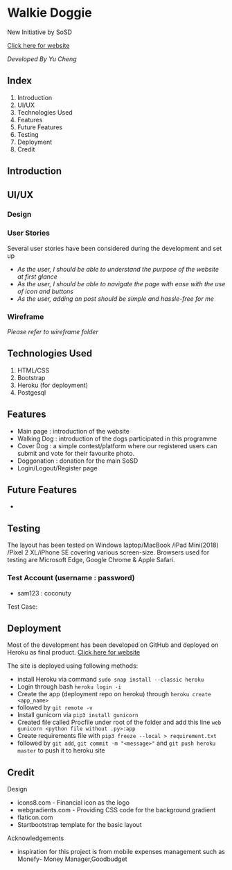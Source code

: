 # Walkie Doggie

New Initiative by SoSD

[Click here for website](https://yc-walkiedoggie.herokuapp.com/)

_Developed By Yu Cheng_

## Index
1. Introduction
2. UI/UX
3. Technologies Used
4. Features
5. Future Features
6. Testing
7. Deployment
8. Credit

## Introduction


## UI/UX 
### Design


### User Stories
Several user stories have been considered during the development and set up
- _As the user, I should be able to understand the purpose of the website at first glance_
- _As the user, I should be able to navigate the page with ease with the use of icon and buttons_
- _As the user, adding an post should be simple and hassle-free for me_

### Wireframe
_Please refer to wireframe folder_

## Technologies Used
1. HTML/CSS
2. Bootstrap
3. Heroku (for deployment)
4. Postgesql

## Features
- Main page : introduction of the website
- Walking Dog : introduction of the dogs participated in this programme
- Cover Dog : a simple contest/platform where our registered users can submit and vote for their favourite photo.
- Doggonation : donation for the main SoSD
- Login/Logout/Register page

## Future Features
- 

## Testing
The layout has been tested on Windows laptop/MacBook /iPad Mini(2018) /Pixel 2 XL/iPhone SE covering various screen-size. Browsers used for testing are Microsoft Edge, Google Chrome & Apple Safari.


### Test Account (username : password)
- sam123 : coconuty

Test Case:

## Deployment
Most of the development has been developed on GitHub and deployed on Heroku as final product.
[Click here for website](https://yc-walkiedoggie.herokuapp.com/)

The site is deployed using following methods:
- install Heroku via command ```sudo snap install --classic heroku```
- Login through bash ```heroku login -i```
- Create the app (deployment repo on heroku) through ```heroku create <app_name>```
- followed by ```git remote -v```
- Install gunicorn via ```pip3 install gunicorn```
- Created file called Procfile under root of the folder and add this line ```web gunicorn <python file without .py>:app```
- Create requirements file with ```pip3 freeze --local > requirement.txt```
- followed by ```git add```, ```git commit -m "<message>"``` and ```git push heroku master``` to push it to heroku site


## Credit

Design 
- icons8.com - Financial icon as the logo
- webgradients.com - Providing CSS code for the background gradient
- flaticon.com
- Startbootstrap template for the basic layout 

Acknowledgements 
- inspiration for this project is from mobile expenses management such as Monefy- Money Manager,Goodbudget
